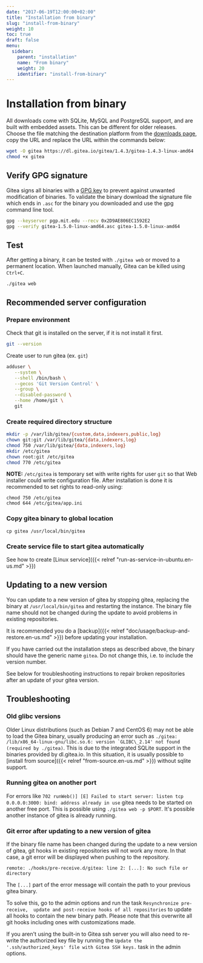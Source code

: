 ```yaml
---
date: "2017-06-19T12:00:00+02:00"
title: "Installation from binary"
slug: "install-from-binary"
weight: 10
toc: true
draft: false
menu:
  sidebar:
    parent: "installation"
    name: "From binary"
    weight: 20
    identifier: "install-from-binary"
---
```


# Installation from binary

All downloads come with SQLite, MySQL and PostgreSQL support, and are built with
embedded assets. This can be different for older releases. Choose the file matching
the destination platform from the [downloads page](https://dl.gitea.io/gitea), copy
the URL and replace the URL within the commands below:

```sh
wget -O gitea https://dl.gitea.io/gitea/1.4.3/gitea-1.4.3-linux-amd64
chmod +x gitea
```

## Verify GPG signature
Gitea signs all binaries with a [GPG key](https://pgp.mit.edu/pks/lookup?op=vindex&fingerprint=on&search=0x2D9AE806EC1592E2) to prevent against unwanted modification of binaries. To validate the binary download the signature file which ends in `.asc` for the binary you downloaded and use the gpg command line tool.

```sh
gpg --keyserver pgp.mit.edu --recv 0x2D9AE806EC1592E2
gpg --verify gitea-1.5.0-linux-amd64.asc gitea-1.5.0-linux-amd64
```

## Test

After getting a binary, it can be tested with `./gitea web` or moved to a permanent
location. When launched manually, Gitea can be killed using `Ctrl+C`.

```
./gitea web
```

## Recommended server configuration

### Prepare environment

Check that git is installed on the server, if it is not install it first.
```sh
git --version
```

Create user to run gitea (ex. `git`)
```sh
adduser \
   --system \
   --shell /bin/bash \
   --gecos 'Git Version Control' \
   --group \
   --disabled-password \
   --home /home/git \
   git
```

### Create required directory structure

```sh
mkdir -p /var/lib/gitea/{custom,data,indexers,public,log}
chown git:git /var/lib/gitea/{data,indexers,log}
chmod 750 /var/lib/gitea/{data,indexers,log}
mkdir /etc/gitea
chown root:git /etc/gitea
chmod 770 /etc/gitea
```

**NOTE:** `/etc/gitea` is temporary set with write rights for user `git` so that Web installer could write configuration file. After installation is done it is recommended to set rights to read-only using:
```
chmod 750 /etc/gitea
chmod 644 /etc/gitea/app.ini
```

### Copy gitea binary to global location

```
cp gitea /usr/local/bin/gitea
```

### Create service file to start gitea automatically

See how to create [Linux service]({{< relref "run-as-service-in-ubuntu.en-us.md" >}})

## Updating to a new version

You can update to a new version of gitea by stopping gitea, replacing the binary at `/usr/local/bin/gitea` and restarting the instance. 
The binary file name should not be changed during the update to avoid problems 
in existing repositories. 

It is recommended you do a [backup]({{< relref "doc/usage/backup-and-restore.en-us.md" >}}) before updating your installation.

If you have carried out the installation steps as described above, the binary should 
have the generic name `gitea`. Do not change this, i.e. to include the version number. 

See below for troubleshooting instructions to repair broken repositories after 
an update of your gitea version.

## Troubleshooting

### Old glibc versions

Older Linux distributions (such as Debian 7 and CentOS 6) may not be able to load the
Gitea binary, usually producing an error such as ```./gitea: /lib/x86_64-linux-gnu/libc.so.6:
version `GLIBC\_2.14' not found (required by ./gitea)```. This is due to the integrated
SQLite support in the binaries provided by dl.gitea.io. In this situation, it is usually
possible to [install from source]({{< relref "from-source.en-us.md" >}}) without sqlite
support.

### Running gitea on another port

For errors like `702 runWeb()] [E] Failed to start server: listen tcp 0.0.0.0:3000:
bind: address already in use` gitea needs to be started on another free port. This
is possible using `./gitea web -p $PORT`. It's possible another instance of gitea
is already running.

### Git error after updating to a new version of gitea

If the binary file name has been changed during the update to a new version of gitea, 
git hooks in existing repositories will not work any more. In that case, a git 
error will be displayed when pushing to the repository.

```
remote: ./hooks/pre-receive.d/gitea: line 2: [...]: No such file or directory
```

The `[...]` part of the error message will contain the path to your previous gitea 
binary.

To solve this, go to the admin options and run the task `Resynchronize pre-receive, 
update and post-receive hooks of all repositories` to update all hooks to contain
the new binary path. Please note that this overwrite all git hooks including ones
with customizations made.

If you aren't using the built-in to Gitea ssh server you will also need to re-write
the authorized key file by running the `Update the '.ssh/authorized_keys' file with
Gitea SSH keys.` task in the admin options.

